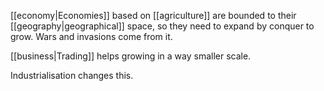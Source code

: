 [[economy|Economies]] based on [[agriculture]] are bounded to their [[geography|geographical]] space, so they need to expand by conquer to grow. Wars and invasions come from it.

[[business|Trading]] helps growing in a way smaller scale.

Industrialisation changes this.
